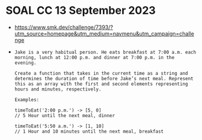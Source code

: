 # SOAL CC 13 September 2023

+ https://www.smk.dev/challenge/7393/?utm_source=homepage&utm_medium=navmenu&utm_campaign=challenge

-   ```plaintext
    Jake is a very habitual person. He eats breakfast at 7:00 a.m. each morning, lunch at 12:00 p.m. and dinner at 7:00 p.m. in the evening.

    Create a function that takes in the current time as a string and determines the duration of time before Jake’s next meal. Represent this as an array with the first and second elements representing hours and minutes, respectively.

    Examples:

    timeToEat('2:00 p.m.') -> [5, 0]
    // 5 Hour until the next meal, dinner

    timeToEat('5:50 a.m.') -> [1, 10]
    // 1 Hour and 10 minutes until the next meal, breakfast
    ```